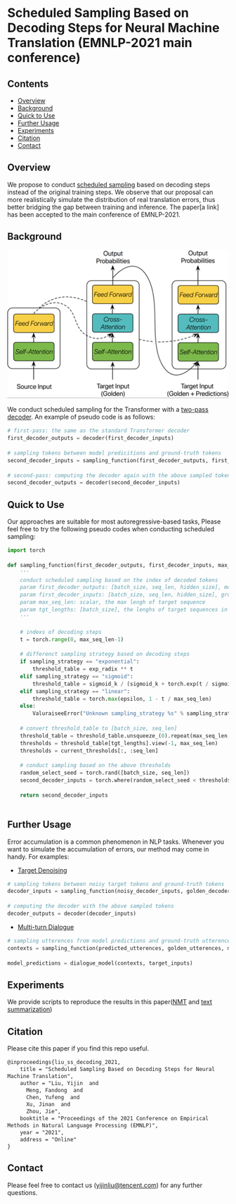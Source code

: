 # Scheduled Sampling Based on Decoding Steps for Neural Machine Translation (EMNLP-2021 main conference)

## Contents

* [Overview](#overview)
* [Background](#background)
* [Quick to Use](#quick-to-use)
* [Further Usage](#further-usage)
* [Experiments](#experiments)
* [Citation](#citation)
* [Contact](#contact)



## Overview

We propose to conduct [scheduled sampling](https://proceedings.neurips.cc/paper/2015/file/e995f98d56967d946471af29d7bf99f1-Paper.pdf) based on decoding steps instead of the original training steps. We observe that our proposal can more realistically simulate the distribution of real translation errors, thus better bridging the gap between training and inference. The paper[a link] has been accepted to the main conference of EMNLP-2021.


## Background

<p align="center">
  <img src="https://github.com/Adaxry/ss_on_decoding_steps/blob/main/figures/ss_for_transformer.png" alt="fastText" width="600"/>
</p>

We conduct scheduled sampling for the Transformer with a [two-pass decoder](https://aclanthology.org/P19-2049/). An example of pseudo code is as follows:    
```python
# first-pass: the same as the standard Transformer decoder
first_decoder_outputs = decoder(first_decoder_inputs)

# sampling tokens between model predicitions and ground-truth tokens
second_decoder_inputs = sampling_function(first_decoder_outputs, first_decoder_inputs)

# second-pass: computing the decoder again with the above sampled tokens
second_decoder_outputs = decoder(second_decoder_inputs)

```

## Quick to Use

Our approaches are suitable for most autoregressive-based tasks, Please feel free to try the following pseudo codes when conducting scheduled sampling:


```python
import torch

def sampling_function(first_decoder_outputs, first_decoder_inputs, max_seq_len, tgt_lengths)
    '''
    conduct scheduled sampling based on the index of decoded tokens 
    param first_decoder_outputs: [batch_size, seq_len, hidden_size], model prediections 
    param first_decoder_inputs: [batch_size, seq_len, hidden_size], ground-truth target tokens
    param max_seq_len: scalar, the max lengh of target sequence
    param tgt_lengths: [batch_size], the lenghs of target sequences in a mini-batch
    '''

    # indexs of decoding steps
    t = torch.range(0, max_seq_len-1)

    # differenct sampling strategy based on decoding steps
    if sampling_strategy == "exponential":
        threshold_table = exp_radix ** t  
    elif sampling_strategy == "sigmoid":
        threshold_table = sigmoid_k / (sigmoid_k + torch.exp(t / sigmoid_k ))
    elif sampling_strategy == "linear":        
        threshold_table = torch.max(epsilon, 1 - t / max_seq_len)
    else:
        ValuraiseeError("Unknown sampling_strategy %s" % sampling_strategy)

    # convert threshold_table to [batch_size, seq_len]
    threshold_table = threshold_table.unsqueeze_(0).repeat(max_seq_len, 1).tril()
    thresholds = threshold_table[tgt_lengths].view(-1, max_seq_len)
    thresholds = current_thresholds[:, :seq_len]

    # conduct sampling based on the above thresholds
    random_select_seed = torch.rand([batch_size, seq_len]) 
    second_decoder_inputs = torch.where(random_select_seed < thresholds, first_decoder_inputs, first_decoder_outputs)

    return second_decoder_inputs
    
```
## Further Usage

Error accumulation is a common phenomenon in NLP tasks. Whenever you want to simulate the accumulation of errors, our method may come in handy. For examples:

+ [Target Denoising](http://www.statmt.org/wmt20/pdf/2020.wmt-1.24.pdf)

```python
# sampling tokens between noisy target tokens and ground-truth tokens
decoder_inputs = sampling_function(noisy_decoder_inputs, golden_decoder_inputs, max_seq_len, tgt_lengths)

# computing the decoder with the above sampled tokens
decoder_outputs = decoder(decoder_inputs)

```

+ [Multi-turn Dialogue](https://arxiv.org/abs/1506.08909)

```python
# sampling utterences from model predictions and ground-truth utterences
contexts = sampling_function(predicted_utterences, golden_utterences, max_turns, current_turns)

model_predictions = dialogue_model(contexts, target_inputs)
```


## Experiments
We provide scripts to reproduce the results in this paper([NMT]() and [text summarization]())


## Citation
Please cite this paper if you find this repo useful.
```
@inproceedings{liu_ss_decoding_2021,
    title = "Scheduled Sampling Based on Decoding Steps for Neural Machine Translation",
    author = "Liu, Yijin  and
      Meng, Fandong  and
      Chen, Yufeng  and
      Xu, Jinan  and
      Zhou, Jie",
    booktitle = "Proceedings of the 2021 Conference on Empirical Methods in Natural Language Processing (EMNLP)",
    year = "2021",
    address = "Online"
}
```

## Contact
Please feel free to contact us (yijinliu@tencent.com) for any further questions.


